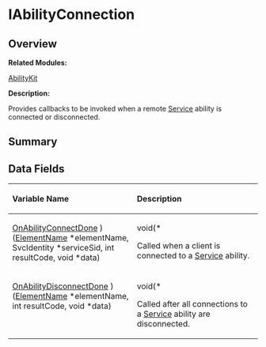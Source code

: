 # IAbilityConnection<a name="EN-US_TOPIC_0000001054479567"></a>

## **Overview**<a name="section1135888675093531"></a>

**Related Modules:**

[AbilityKit](abilitykit.md)

**Description:**

Provides callbacks to be invoked when a remote  [Service](service.md)  ability is connected or disconnected. 

## **Summary**<a name="section495081729093531"></a>

## Data Fields<a name="pub-attribs"></a>

<a name="table668467472093531"></a>
<table><thead align="left"><tr id="row1519684370093531"><th class="cellrowborder" valign="top" width="50%" id="mcps1.1.3.1.1"><p id="p447945243093531"><a name="p447945243093531"></a><a name="p447945243093531"></a>Variable Name</p>
</th>
<th class="cellrowborder" valign="top" width="50%" id="mcps1.1.3.1.2"><p id="p69779550093531"><a name="p69779550093531"></a><a name="p69779550093531"></a>Description</p>
</th>
</tr>
</thead>
<tbody><tr id="row1852392276093531"><td class="cellrowborder" valign="top" width="50%" headers="mcps1.1.3.1.1 "><p id="p1636655364093531"><a name="p1636655364093531"></a><a name="p1636655364093531"></a><a href="abilitykit.md#ga3b9bfacbcf1564c83cffbfff7889998a">OnAbilityConnectDone</a> )(<a href="elementname.md">ElementName</a> *elementName, SvcIdentity *serviceSid, int resultCode, void *data)</p>
</td>
<td class="cellrowborder" valign="top" width="50%" headers="mcps1.1.3.1.2 "><p id="p384130105093531"><a name="p384130105093531"></a><a name="p384130105093531"></a>void(* </p>
<p id="p998948282093531"><a name="p998948282093531"></a><a name="p998948282093531"></a>Called when a client is connected to a <a href="service.md">Service</a> ability. </p>
</td>
</tr>
<tr id="row1262690490093531"><td class="cellrowborder" valign="top" width="50%" headers="mcps1.1.3.1.1 "><p id="p1055921306093531"><a name="p1055921306093531"></a><a name="p1055921306093531"></a><a href="abilitykit.md#gaba7cf0abb517890ef1a3949e398aaf1d">OnAbilityDisconnectDone</a> )(<a href="elementname.md">ElementName</a> *elementName, int resultCode, void *data)</p>
</td>
<td class="cellrowborder" valign="top" width="50%" headers="mcps1.1.3.1.2 "><p id="p594567871093531"><a name="p594567871093531"></a><a name="p594567871093531"></a>void(* </p>
<p id="p1012132056093531"><a name="p1012132056093531"></a><a name="p1012132056093531"></a>Called after all connections to a <a href="service.md">Service</a> ability are disconnected. </p>
</td>
</tr>
</tbody>
</table>

